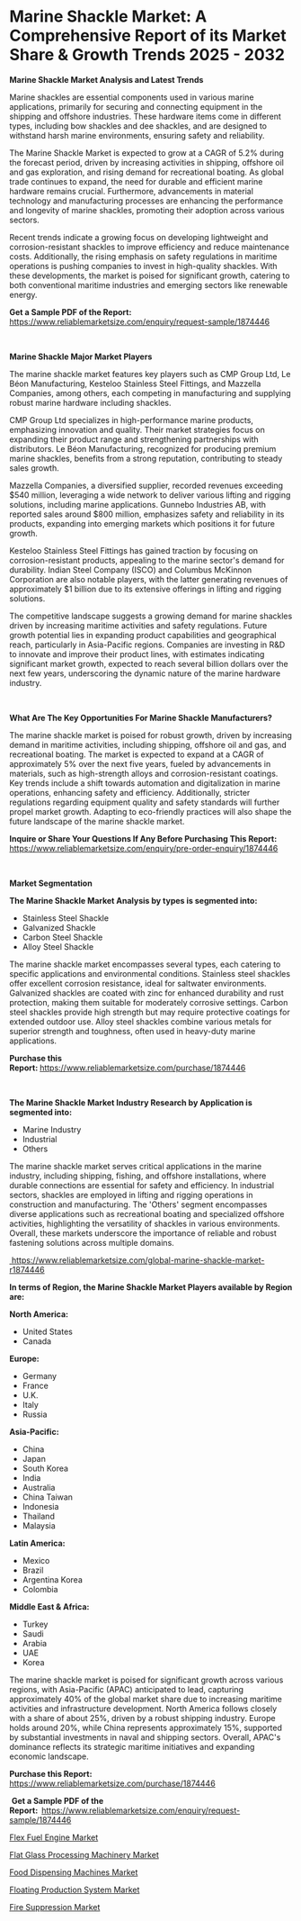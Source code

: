 <p><h1>Marine Shackle Market: A Comprehensive Report of its Market Share & Growth Trends 2025 - 2032</h1></p><p><strong>Marine Shackle Market Analysis and Latest Trends</strong></p>
<p><p>Marine shackles are essential components used in various marine applications, primarily for securing and connecting equipment in the shipping and offshore industries. These hardware items come in different types, including bow shackles and dee shackles, and are designed to withstand harsh marine environments, ensuring safety and reliability.</p><p>The Marine Shackle Market is expected to grow at a CAGR of 5.2% during the forecast period, driven by increasing activities in shipping, offshore oil and gas exploration, and rising demand for recreational boating. As global trade continues to expand, the need for durable and efficient marine hardware remains crucial. Furthermore, advancements in material technology and manufacturing processes are enhancing the performance and longevity of marine shackles, promoting their adoption across various sectors.</p><p>Recent trends indicate a growing focus on developing lightweight and corrosion-resistant shackles to improve efficiency and reduce maintenance costs. Additionally, the rising emphasis on safety regulations in maritime operations is pushing companies to invest in high-quality shackles. With these developments, the market is poised for significant growth, catering to both conventional maritime industries and emerging sectors like renewable energy.</p></p>
<p><strong>Get a Sample PDF of the Report:&nbsp;</strong> <a href="https://www.reliablemarketsize.com/enquiry/request-sample/1874446?utm_campaign=2413&utm_medium=2&utm_source=Github&utm_content=ia&utm_term=11042025&utm_id=marine-shackle">https://www.reliablemarketsize.com/enquiry/request-sample/1874446</a></p>
<p>&nbsp;</p>
<p><strong>Marine Shackle Major Market Players</strong></p>
<p><p>The marine shackle market features key players such as CMP Group Ltd, Le Béon Manufacturing, Kesteloo Stainless Steel Fittings, and Mazzella Companies, among others, each competing in manufacturing and supplying robust marine hardware including shackles. </p><p>CMP Group Ltd specializes in high-performance marine products, emphasizing innovation and quality. Their market strategies focus on expanding their product range and strengthening partnerships with distributors. Le Béon Manufacturing, recognized for producing premium marine shackles, benefits from a strong reputation, contributing to steady sales growth.</p><p>Mazzella Companies, a diversified supplier, recorded revenues exceeding $540 million, leveraging a wide network to deliver various lifting and rigging solutions, including marine applications. Gunnebo Industries AB, with reported sales around $800 million, emphasizes safety and reliability in its products, expanding into emerging markets which positions it for future growth.</p><p>Kesteloo Stainless Steel Fittings has gained traction by focusing on corrosion-resistant products, appealing to the marine sector's demand for durability. Indian Steel Company (ISCO) and Columbus McKinnon Corporation are also notable players, with the latter generating revenues of approximately $1 billion due to its extensive offerings in lifting and rigging solutions.</p><p>The competitive landscape suggests a growing demand for marine shackles driven by increasing maritime activities and safety regulations. Future growth potential lies in expanding product capabilities and geographical reach, particularly in Asia-Pacific regions. Companies are investing in R&D to innovate and improve their product lines, with estimates indicating significant market growth, expected to reach several billion dollars over the next few years, underscoring the dynamic nature of the marine hardware industry.</p></p>
<p>&nbsp;</p>
<p><strong>What Are The Key Opportunities For Marine Shackle Manufacturers?</strong></p>
<p><p>The marine shackle market is poised for robust growth, driven by increasing demand in maritime activities, including shipping, offshore oil and gas, and recreational boating. The market is expected to expand at a CAGR of approximately 5% over the next five years, fueled by advancements in materials, such as high-strength alloys and corrosion-resistant coatings. Key trends include a shift towards automation and digitalization in marine operations, enhancing safety and efficiency. Additionally, stricter regulations regarding equipment quality and safety standards will further propel market growth. Adapting to eco-friendly practices will also shape the future landscape of the marine shackle market.</p></p>
<p><strong>Inquire or Share Your Questions If Any Before Purchasing This Report:</strong> <a href="https://www.reliablemarketsize.com/enquiry/pre-order-enquiry/1874446?utm_campaign=2413&utm_medium=2&utm_source=Github&utm_content=ia&utm_term=11042025&utm_id=marine-shackle">https://www.reliablemarketsize.com/enquiry/pre-order-enquiry/1874446</a></p>
<p>&nbsp;</p>
<p><strong>Market Segmentation</strong></p>
<p><strong>The Marine Shackle Market Analysis by types is segmented into:</strong></p>
<p><ul><li>Stainless Steel Shackle</li><li>Galvanized Shackle</li><li>Carbon Steel Shackle</li><li>Alloy Steel Shackle</li></ul></p>
<p><p>The marine shackle market encompasses several types, each catering to specific applications and environmental conditions. Stainless steel shackles offer excellent corrosion resistance, ideal for saltwater environments. Galvanized shackles are coated with zinc for enhanced durability and rust protection, making them suitable for moderately corrosive settings. Carbon steel shackles provide high strength but may require protective coatings for extended outdoor use. Alloy steel shackles combine various metals for superior strength and toughness, often used in heavy-duty marine applications.</p></p>
<p><strong>Purchase this Report:&nbsp;</strong><a href="https://www.reliablemarketsize.com/purchase/1874446?utm_campaign=2413&utm_medium=2&utm_source=Github&utm_content=ia&utm_term=11042025&utm_id=marine-shackle">https://www.reliablemarketsize.com/purchase/1874446</a></p>
<p>&nbsp;</p>
<p><strong>The Marine Shackle Market Industry Research by Application is segmented into:</strong></p>
<p><ul><li>Marine Industry</li><li>Industrial</li><li>Others</li></ul></p>
<p><p>The marine shackle market serves critical applications in the marine industry, including shipping, fishing, and offshore installations, where durable connections are essential for safety and efficiency. In industrial sectors, shackles are employed in lifting and rigging operations in construction and manufacturing. The 'Others' segment encompasses diverse applications such as recreational boating and specialized offshore activities, highlighting the versatility of shackles in various environments. Overall, these markets underscore the importance of reliable and robust fastening solutions across multiple domains.</p></p>
<p><a href="https://www.reliablemarketsize.com/global-marine-shackle-market-r1874446?utm_campaign=2413&utm_medium=2&utm_source=Github&utm_content=ia&utm_term=11042025&utm_id=marine-shackle">&nbsp;https://www.reliablemarketsize.com/global-marine-shackle-market-r1874446</a></p>
<p><strong>In terms of Region, the Marine Shackle Market Players available by Region are:</strong></p>
<p>
    <p> <strong> North America: </strong>
        <ul>
            <li>United States</li>
            <li>Canada</li>
        </ul>
        </p> 
    <p> <strong> Europe: </strong>
        <ul>
            <li>Germany</li>
            <li>France</li>
            <li>U.K.</li>
            <li>Italy</li>
            <li>Russia</li>
        </ul>
        </p> 
    <p> <strong> Asia-Pacific: </strong>
        <ul>
            <li>China</li>
            <li>Japan</li>
            <li>South Korea</li>
            <li>India</li>
            <li>Australia</li>
            <li>China Taiwan</li>
            <li>Indonesia</li>
            <li>Thailand</li>
            <li>Malaysia</li>
        </ul>
        </p> 
    <p> <strong> Latin America: </strong>
        <ul>
            <li>Mexico</li>
            <li>Brazil</li>
            <li>Argentina Korea</li>
            <li>Colombia</li>
        </ul>
        </p> 
    <p> <strong> Middle East & Africa: </strong>
        <ul>
            <li>Turkey</li>
            <li>Saudi</li>
            <li>Arabia</li>
            <li>UAE</li>
            <li>Korea</li>
        </ul>
    </p>
    </p>
<p><p>The marine shackle market is poised for significant growth across various regions, with Asia-Pacific (APAC) anticipated to lead, capturing approximately 40% of the global market share due to increasing maritime activities and infrastructure development. North America follows closely with a share of about 25%, driven by a robust shipping industry. Europe holds around 20%, while China represents approximately 15%, supported by substantial investments in naval and shipping sectors. Overall, APAC's dominance reflects its strategic maritime initiatives and expanding economic landscape.</p></p>
<p><strong>Purchase this Report: </strong><a href="https://www.reliablemarketsize.com/purchase/1874446?utm_campaign=2413&utm_medium=2&utm_source=Github&utm_content=ia&utm_term=11042025&utm_id=marine-shackle">https://www.reliablemarketsize.com/purchase/1874446</a></p>
<p>&nbsp;<strong>Get a Sample PDF of the Report:&nbsp;&nbsp;</strong><a href="https://www.reliablemarketsize.com/enquiry/request-sample/1874446?utm_campaign=2413&utm_medium=2&utm_source=Github&utm_content=ia&utm_term=11042025&utm_id=marine-shackle">https://www.reliablemarketsize.com/enquiry/request-sample/1874446</a></p>
<p><strong></strong></p>
<p><p><a href="https://github.com/budenhanelfc/Market-Research-Report-List-1/blob/main/flex-fuel-engine-market.md?utm_campaign=2413&utm_medium=2&utm_source=Github&utm_content=ia&utm_term=11042025&utm_id=marine-shackle">Flex Fuel Engine Market</a></p><p><a href="https://github.com/nellygussisy/Market-Research-Report-List-1/blob/main/flat-glass-processing-machinery-market.md?utm_campaign=2413&utm_medium=2&utm_source=Github&utm_content=ia&utm_term=11042025&utm_id=marine-shackle">Flat Glass Processing Machinery Market</a></p><p><a href="https://github.com/dahcheeviola/Market-Research-Report-List-1/blob/main/food-dispensing-machines-market.md?utm_campaign=2413&utm_medium=2&utm_source=Github&utm_content=ia&utm_term=11042025&utm_id=marine-shackle">Food Dispensing Machines Market</a></p><p><a href="https://github.com/cagleplittrw/Market-Research-Report-List-1/blob/main/floating-production-system-market.md?utm_campaign=2413&utm_medium=2&utm_source=Github&utm_content=ia&utm_term=11042025&utm_id=marine-shackle">Floating Production System Market</a></p><p><a href="https://github.com/handyiongikg/Market-Research-Report-List-1/blob/main/fire-suppression-market.md?utm_campaign=2413&utm_medium=2&utm_source=Github&utm_content=ia&utm_term=11042025&utm_id=marine-shackle">Fire Suppression Market</a></p></p>